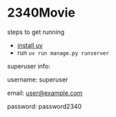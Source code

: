 # 2340Movie

steps to get running
- [install uv](https://github.com/astral-sh/uv?tab=readme-ov-file#installation)
- run `uv run manage.py runserver`

superuser info:

username: superuser

email: user@example.com

password: password2340
